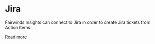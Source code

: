 # Jira
Fairwinds Insights can connect to Jira in order to create Jira tickets
from Action Items.

[Read more](/agent/action-items#ticketing-integrations)

